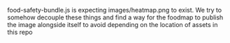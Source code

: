 food-safety-bundle.js is expecting images/heatmap.png to exist. We try to somehow decouple these things and find a way for the foodmap to publish the image alongside itself to avoid depending on the location of assets in this repo
